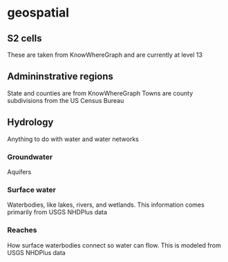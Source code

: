 # geospatial
## S2 cells
These are taken from KnowWhereGraph and are currently at level 13
## Admininstrative regions
State and counties are from KnowWhereGraph
Towns are county subdivisions from the US Census Bureau
## Hydrology
Anything to do with water and water networks
### Groundwater
Aquifers
### Surface water
Waterbodies, like lakes, rivers, and wetlands. This information comes primarily from USGS NHDPlus data
### Reaches
How surface waterbodies connect so water can flow. This is modeled from USGS NHDPlus data
